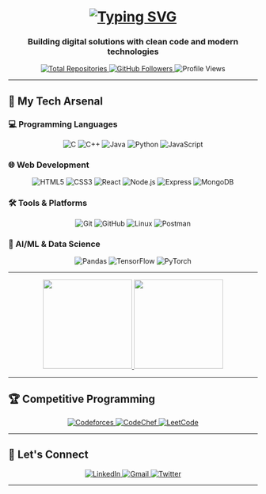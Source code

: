 <h1 align="center"> 
  <a href="https://git.io/typing-svg">
    <img src="https://readme-typing-svg.demolab.com?font=Fira+Code&pause=1000&color=22D3EE&center=true&vCenter=true&width=500&lines=Hi+%F0%9F%91%8B%2C+I'm+Shashi+Prakash;Full+Stack+Developer;AI%2FML+Enthusiast;Competitive+Programmer;Open+Source+Contributor" alt="Typing SVG" />
  </a>
</h1>

<h3 align="center">Building digital solutions with clean code and modern technologies</h3>

<p align="center">
  <a href="https://github.com/shashi9170?tab=repositories">
    <img src="https://badges.pufler.dev/repos/shashi9170?color=cyan&style=flat-square" alt="Total Repositories">
  </a>
  <a href="https://github.com/shashi9170?tab=followers">
    <img src="https://img.shields.io/github/followers/shashi9170?color=cyan&style=flat-square" alt="GitHub Followers">
  </a>
  <img src="https://komarev.com/ghpvc/?username=shashi9170&label=Profile+Views&color=0e75b6&style=flat" alt="Profile Views" />
</p>

---

## 🚀 My Tech Arsenal

### 💻 Programming Languages
<p align="center">
  <img src="https://img.shields.io/badge/C-00599C?style=for-the-badge&logo=c&logoColor=white" alt="C">
  <img src="https://img.shields.io/badge/C%2B%2B-00599C?style=for-the-badge&logo=c%2B%2B&logoColor=white" alt="C++">
  <img src="https://img.shields.io/badge/Java-ED8B00?style=for-the-badge&logo=openjdk&logoColor=white" alt="Java">
  <img src="https://img.shields.io/badge/Python-3776AB?style=for-the-badge&logo=python&logoColor=white" alt="Python">
  <img src="https://img.shields.io/badge/JavaScript-F7DF1E?style=for-the-badge&logo=javascript&logoColor=black" alt="JavaScript">
</p>

### 🌐 Web Development
<p align="center">
  <img src="https://img.shields.io/badge/HTML5-E34F26?style=for-the-badge&logo=html5&logoColor=white" alt="HTML5">
  <img src="https://img.shields.io/badge/CSS3-1572B6?style=for-the-badge&logo=css3&logoColor=white" alt="CSS3">
  <img src="https://img.shields.io/badge/React-20232A?style=for-the-badge&logo=react&logoColor=61DAFB" alt="React">
  <img src="https://img.shields.io/badge/Node.js-339933?style=for-the-badge&logo=nodedotjs&logoColor=white" alt="Node.js">
  <img src="https://img.shields.io/badge/Express.js-000000?style=for-the-badge&logo=express&logoColor=white" alt="Express">
  <img src="https://img.shields.io/badge/MongoDB-4EA94B?style=for-the-badge&logo=mongodb&logoColor=white" alt="MongoDB">
</p>

### 🛠️ Tools & Platforms
<p align="center">
  <img src="https://img.shields.io/badge/Git-F05032?style=for-the-badge&logo=git&logoColor=white" alt="Git">
  <img src="https://img.shields.io/badge/GitHub-100000?style=for-the-badge&logo=github&logoColor=white" alt="GitHub">
  <img src="https://img.shields.io/badge/Linux-FCC624?style=for-the-badge&logo=linux&logoColor=black" alt="Linux">
  <img src="https://img.shields.io/badge/Postman-FF6C37?style=for-the-badge&logo=postman&logoColor=white" alt="Postman">
</p>

### 🧠 AI/ML & Data Science
<p align="center">
  <img src="https://img.shields.io/badge/Pandas-2C2D72?style=for-the-badge&logo=pandas&logoColor=white" alt="Pandas">
  <img src="https://img.shields.io/badge/TensorFlow-FF6F00?style=for-the-badge&logo=tensorflow&logoColor=white" alt="TensorFlow">
  <img src="https://img.shields.io/badge/PyTorch-EE4C2C?style=for-the-badge&logo=pytorch&logoColor=white" alt="PyTorch">
</p>

---

<div align="center">
  <a href="https://github.com/shashi9170">
    <img height="180em" src="https://github-readme-stats.vercel.app/api?username=shashi9170&show_icons=true&theme=radical&hide_border=true&include_all_commits=true" />
  </a>
  <a href="https://github.com/shashi9170">
    <img height="180em" src="https://github-readme-stats.vercel.app/api/top-langs/?username=shashi9170&layout=compact&theme=radical&hide_border=true&exclude_repo=java-project-1,java-project-2&hide=java" />
  </a>
</div>

---

## 🏆 Competitive Programming

<div align="center">
  <a href="https://codeforces.com/profile/shashipra2002">
    <img src="https://img.shields.io/badge/Codeforces-445f9d?style=for-the-badge&logo=Codeforces&logoColor=white" alt="Codeforces">
  </a>
  <a href="https://www.codechef.com/users/shashi90">
    <img src="https://img.shields.io/badge/CodeChef-%23964B00.svg?style=for-the-badge&logo=CodeChef&logoColor=white" alt="CodeChef">
  </a>
  <a href="https://leetcode.com/__patel__">
    <img src="https://img.shields.io/badge/LeetCode-000000?style=for-the-badge&logo=LeetCode&logoColor=#d16c06" alt="LeetCode">
  </a>
</div>

---

## 🤝 Let's Connect

<div align="center">
  <a href="https://www.linkedin.com/in/shashi91pra">
    <img src="https://img.shields.io/badge/LinkedIn-0077B5?style=for-the-badge&logo=linkedin&logoColor=white" alt="LinkedIn">
  </a>
  <a href="mailto:your-email@example.com">
    <img src="https://img.shields.io/badge/Gmail-D14836?style=for-the-badge&logo=gmail&logoColor=white" alt="Gmail">
  </a>
  <a href="https://twitter.com/yourusername">
    <img src="https://img.shields.io/badge/Twitter-1DA1F2?style=for-the-badge&logo=twitter&logoColor=white" alt="Twitter">
  </a>
</div>

---
